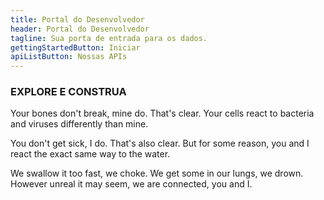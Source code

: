 ```yaml
---
title: Portal do Desenvolvedor
header: Portal do Desenvolvedor
tagline: Sua porta de entrada para os dados.
gettingStartedButton: Iniciar
apiListButton: Nossas APIs
---
```


### EXPLORE E CONSTRUA

Your bones don't break, mine do. That's clear. Your cells react to bacteria and viruses differently than mine.

You don't get sick, I do. That's also clear. But for some reason, you and I react the exact same way to the water.

We swallow it too fast, we choke. We get some in our lungs, we drown. However unreal it may seem, we are connected, you and I.

<!-- Leia o manual de iniciação para aprender como how to hit the ground running to get an application up and running in no time.

See what APIs we have to offer, including extensive documentation, and generated SDKs.

Sign in to manage your subscriptions, see your current usage, get your API Key, and test against our live API. -->